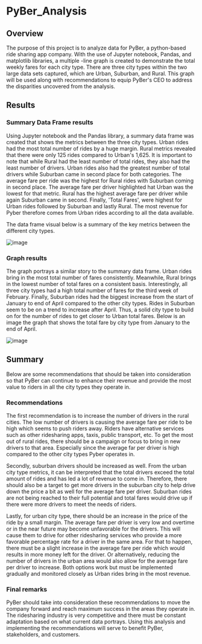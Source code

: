 
# PyBer_Analysis

## Overview

The purpose of this project is to analyze data for PyBer, a python-based ride sharing app company. With the use of Jupyter notebook, Pandas, and matplotlib libraries, a multiple -line graph is created to demonstrate the total weekly fares for each city type. There are three city types within the two large data sets captured, which are Urban, Suburban, and Rural. This graph will be used along with recommendations to equip PyBer's CEO to address the disparities uncovered from the analysis.



## Results


### Summary Data Frame results
Using Jupyter notebook and the Pandas library, a summary data frame was created that shows the metrics between the three city types. Urban rides had the most total number of rides by a huge margin. Rural metrics revealed that there were only 125 rides compared to Urban's 1,625. It is important to note that while Rural had the least number of total rides, they also had the least number of drivers. Urban rides also had the greatest number of total drivers while Suburban came in second place for both categories. The average fare per ride was the highest for Rural rides with Suburban coming in second place. The average fare per driver highlighted hat Urban was the lowest for that metric. Rural has the highest average fare per driver while again Suburban came in second. Finally, 'Total Fares', were highest for Urban rides followed by Suburban and lastly Rural. The most revenue for Pyber therefore comes from Urban rides according to all the data available.

The data frame visual below is a summary of the key metrics between the different city types.



   ![image](https://user-images.githubusercontent.com/96553992/151706728-2ce9a738-ba5e-44d7-8c8a-fc981582767d.png)




### Graph results

The graph portrays a similar story to the summary data frame. Urban rides bring in the most total number of fares consistently. Meanwhile, Rural brings in the lowest number of total fares on a consistent basis. Interestingly, all three city types had a high total number of fares for the third week of February. Finally, Suburban rides had the biggest increase from the start of January to end of April compared to the other city types. Rides in Suburban seem to be on a trend to increase after April. Thus, a solid city type to build on for the number of rides to get closer to Urban total fares.
Below is an image the graph that shows the total fare by city type from January to the end of April.

![image](https://user-images.githubusercontent.com/96553992/151707887-ebb736e7-1457-4b8c-bb58-fe90fed0587e.png)


## Summary

Below are some recommendations that should be taken into consideration so that PyBer can continue to enhance their revenue and provide the most value to riders in all the city types they operate in.

### Recommendations

The first recommendation is to increase the number of drivers in the rural cities. The low number of drivers is causing the average fare per ride to be high which seems to push riders away. Riders have alternative services such as other ridesharing apps, taxis, public transport, etc. To get the most out of rural rides, there should be a campaign or focus to bring in new drivers to that area. Especially since the average far per driver is high compared to the other city types Pyber operates in.

Secondly, suburban drivers should be increased as well. From the urban city type metrics, it can be interpreted that the total drivers exceed the total amount of rides and has led a lot of revenue to come in. Therefore, there should also be a target to get more drivers in the suburban city to help drive down the price a bit as well for the average fare per driver. Suburban rides are not being reached to their full potential and total fares would drive up if there were more drivers to meet the needs of riders.

Lastly, for urban city type, there should be an increase in the price of the ride by a small margin. The average fare per driver is very low and overtime or in the near future may become unfavorable for the drivers. This will cause them to drive for other ridesharing services who provide a more favorable percentage rate for a driver in the same area. For that to happen, there must be a slight increase in the average fare per ride which would results in more money left for the driver. Or alternatively, reducing the number of drivers in the urban area would also allow for the average fare per driver to increase. Both options work but must be implemented gradually and monitored closely as Urban rides bring in the most revenue.

### Final remarks

PyBer should take into consideration these recommendations to move the company forward and reach maximum success in the areas they operate in. The ridesharing industry is very competitive and there must be constant adaptation based on what current data portrays. Using this analysis and implementing the recommendations will serve to benefit PyBer, stakeholders, and customers.

